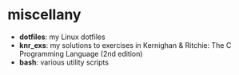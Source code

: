 miscellany
==========
* __dotfiles__: my Linux dotfiles
* __knr_exs__: my solutions to exercises in Kernighan & Ritchie: The C Programming Language (2nd edition)
* __bash__: various utility scripts

